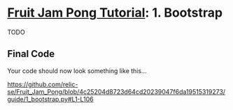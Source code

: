 # [Fruit Jam Pong Tutorial](.#sections): 1. Bootstrap

TODO

## Final Code

Your code should now look something like this...

https://github.com/relic-se/Fruit_Jam_Pong/blob/4c25204d8723d64cd20239047f6da19515319273/guide/1_bootstrap.py#L1-L106
